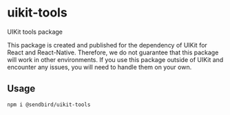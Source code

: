 # uikit-tools

UIKit tools package

This package is created and published for the dependency of UIKit for React and React-Native.
Therefore, we do not guarantee that this package will work in other environments.
If you use this package outside of UIKit and encounter any issues, you will need to handle them on your own.

## Usage

```
npm i @sendbird/uikit-tools
```
